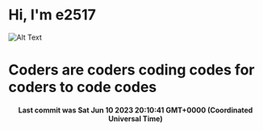 # Hi, I'm e2517

![Alt Text](https://github.com/E2517/e2517/blob/master/images/background.gif)

# Coders are coders coding codes for coders to code codes

<h4 align="center">Last commit was Sat Jun 10 2023 20:10:41 GMT+0000 (Coordinated Universal Time)</h4>
